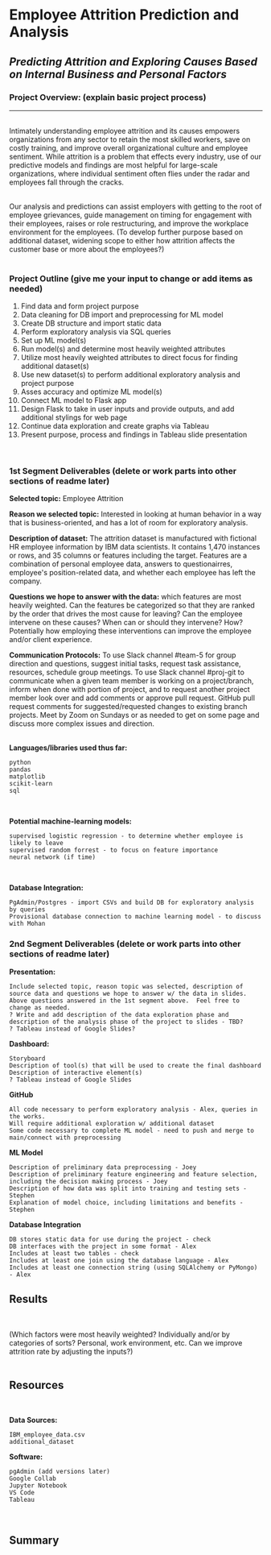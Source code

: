 # Employee Attrition Prediction and Analysis
## *Predicting Attrition and Exploring Causes Based on Internal Business and Personal Factors*
### Project Overview: (explain basic project process)
---
</br>
Intimately understanding employee attrition and its causes empowers organizations from any sector to retain the most skilled workers, save on costly training, and improve overall organizational culture and employee sentiment.  While attrition is a problem that effects every industry, use of our predictive models and findings are most helpful for large-scale organizations, where individual sentiment often flies under the radar and employees fall through the cracks.  
</br>
</br>

Our analysis and predictions can assist employers with getting to the root of employee grievances, guide management on timing for engagement with their employees, raises or role restructuring, and improve the workplace environment for the employees. (To develop further purpose based on additional dataset, widening scope to either how attrition affects the customer base or more about the employees?)
</br>
</br>


### Project Outline (give me your input to change or add items as needed)
 1. Find data and form project purpose
 2. Data cleaning for DB import and preprocessing for ML model
 5. Create DB structure and import static data
 6. Perform exploratory analysis via SQL queries
 7. Set up ML model(s)
 8. Run model(s) and determine most heavily weighted attributes
 9. Utilize most heavily weighted attributes to direct focus for finding additional dataset(s)
 10. Use new dataset(s) to perform additional exploratory analysis and project purpose
 11. Asses accuracy and optimize ML model(s)
 12. Connect ML model to Flask app
 13. Design Flask to take in user inputs and provide outputs, and add additional stylings for web page
 14. Continue data exploration and create graphs via Tableau
 15. Present purpose, process and findings in Tableau slide presentation
 </br>
 

### 1st Segment Deliverables (delete or work parts into other sections of readme later)

**Selected topic:** Employee Attrition

**Reason we selected topic:** Interested in looking at human behavior in a way that is business-oriented, and has a lot of room for exploratory analysis.  

**Description of dataset:** The attrition dataset is manufactured with fictional HR employee information by IBM data scientists.  It contains 1,470 instances or rows, and 35 columns or features including the target.  Features are a combination of personal employee data, answers to questionairres, employee's position-related data, and whether each employee has left the company.

**Questions we hope to answer with the data:** which features are most heavily weighted.  Can the features be categorized so that they are ranked by the order that drives the most cause for leaving? Can the employee intervene on these causes?  When can or should they intervene?  How?  Potentially how employing these interventions can improve the employee and/or client experience.

**Communication Protocols:** To use Slack channel #team-5 for group direction and questions, suggest initial tasks, request task assistance, resources, schedule group meetings.  To use Slack channel #proj-git to communicate when a given team member is working on a project/branch, inform when done with portion of project, and to request another project member look over and add comments or approve pull request.  GitHub pull request comments for suggested/requested changes to existing branch projects.  Meet by Zoom on Sundays or as needed to get on some page and discuss more complex issues and direction.
</br>
</br>

**Languages/libraries used thus far:**  
    
    python
    pandas
    matplotlib
    scikit-learn
    sql
    
</br>

**Potential machine-learning models:**
    
    supervised logistic regression - to determine whether employee is likely to leave
    supervised random forrest - to focus on feature importance
    neural network (if time)
</br>

**Database Integration:**

    PgAdmin/Postgres - import CSVs and build DB for exploratory analysis by queries
    Provisional database connection to machine learning model - to discuss with Mohan
    
### 2nd Segment Deliverables (delete or work parts into other sections of readme later)

**Presentation:**

    Include selected topic, reason topic was selected, description of source data and questions we hope to answer w/ the data in slides.
    Above questions answered in the 1st segment above.  Feel free to change as needed.
    ? Write and add description of the data exploration phase and description of the analysis phase of the project to slides - TBD?
    ? Tableau instead of Google Slides?
    
**Dashboard:**

    Storyboard
    Description of tool(s) that will be used to create the final dashboard
    Description of interactive element(s)
    ? Tableau instead of Google Slides
    
 **GitHub**
 
    All code necessary to perform exploratory analysis - Alex, queries in the works.
    Will require additional exploration w/ additional dataset
    Some code necessary to complete ML model - need to push and merge to main/connect with preprocessing
    
**ML Model**

    Description of preliminary data preprocessing - Joey
    Description of preliminary feature engineering and feature selection, including the decision making process - Joey
    Description of how data was split into training and testing sets - Stephen
    Explanation of model choice, including limitations and benefits - Stephen
       
**Database Integration**   

    DB stores static data for use during the project - check
    DB interfaces with the project in some format - Alex
    Includes at least two tables - check
    Includes at least one join using the database language - Alex
    Includes at least one connection string (using SQLAlchemy or PyMongo) - Alex  


## Results
</br>

(Which factors were most heavily weighted?  Individually and/or by categories of sorts?  Personal, work environment, etc.  Can we improve attrition rate by adjusting the inputs?)
</br>
</br>


## Resources  
</br>

**Data Sources:**

    IBM_employee_data.csv 
    additional_dataset  

**Software:**

    pgAdmin (add versions later)
    Google Collab
    Jupyter Notebook
    VS Code
    Tableau   
</br>

## Summary
</br>

